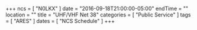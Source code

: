 +++
ncs = [ "N0LKX" ]
date = "2016-09-18T21:00:00-05:00"
endTime = ""
location = ""
title = "UHF/VHF Net 38"
categories = [ "Public Service" ]
tags = [ "ARES" ]
dates = [ "NCS Schedule" ]
+++
